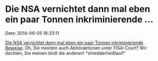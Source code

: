 Die NSA vernichtet dann mal eben ein paar Tonnen inkriminierende \...
=====================================================================

Date: 2014-06-05 18:33:11

[Die NSA vernichtet dann mal eben ein paar Tonnen inkriminierende
Beweise](https://www.techdirt.com/articles/20140530/14381027417/eff-tells-court-that-nsa-illegally-destroyed-evidence-key-case-over-warrantless-wiretapping.shtml).
Oh, Sie meinten auch Abhöraktionen unter FISA-Court? Wir dachten, Sie
meinen bloß die anderen! \*shredderheißlauf\*

